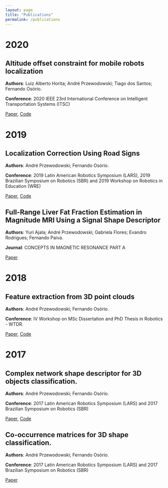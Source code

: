 ```yaml
---
layout: page
title: "Publications"
permalink: /publications
---
```


2020
==============

Altitude offset constraint for mobile robots localization
--------------------
**Authors**: Luiz Alberto Horita; André Przewodowski; Tiago dos Santos; Fernando Osório.

**Conference**: 2020 IEEE 23rd International Conference on Intelligent Transportation Systems (ITSC)

[Paper](https://ieeexplore.ieee.org/document/9294561),
[Code](https://github.com/cabraile/Elevation-Offset-based-Filter)

2019
==============

Localization Correction Using Road Signs
--------------------
**Authors**: André Przewodowski; Fernando Osório.

**Conference**: 2019 Latin American Robotics Symposium (LARS), 2019 Brazilian Symposium on Robotics (SBR) and 2019 Workshop on Robotics in Education (WRE)

[Paper](https://ieeexplore.ieee.org/document/9018621),
[Code](https://github.com/cabraile/locosigns-ws)

Full-Range Liver Fat Fraction Estimation in Magnitude MRI Using a Signal Shape Descriptor
--------------------
**Authors**: Yuri Ajala; André Przewodowski; Gabriela Flores; Evandro Rodrigues; Fernando Paiva.

**Journal**: CONCEPTS IN MAGNETIC RESONANCE PART A

[Paper](https://www.hindawi.com/journals/cmra/2019/3439468/)

2018
==============

Feature extraction from 3D point clouds
--------------
**Authors**: André Przewodowski; Fernando Osório.

**Conference**: IV Workshop on MSc Dissertation and PhD Thesis in Robotics - WTDR.

[Paper](https://onedrive.live.com/?authkey=%21AJ3kn0D1gZXvxWc&cid=5B85CBD24DB3437D&id=5B85CBD24DB3437D%2178845&parId=5B85CBD24DB3437D%2178842&o=OneUp),
[Code](https://github.com/cabraile/The-Reference-Points-Histograms-Shape-Descritpor)

2017
==============

Complex network shape descriptor for 3D objects classification.
------------

**Authors**: André Przewodowski; Fernando Osório.

**Conference**: 2017 Latin American Robotics Symposium (LARS) and 2017 Brazilian Symposium on Robotics (SBR)

[Paper](https://ieeexplore.ieee.org/document/8215280),
[Code](https://github.com/cabraile/Complex-Network-Shapes-Decriptor)

Co-occurrence matrices for 3D shape classification.
------------

**Authors**: André Przewodowski; Fernando Osório.

**Conference**: 2017 Latin American Robotics Symposium (LARS) and 2017 Brazilian Symposium on Robotics (SBR)

[Paper](https://ieeexplore.ieee.org/document/8215281)
